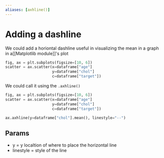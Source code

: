 ```yaml
---
aliases: [axhline()]
---
```

# Adding a dashline
We could add a horiontal dashline useful in visualizing the mean in a graph in  a[[Matplotlib module]]'s plot 

```python
fig, ax = plt.subplots(figsize=[10, 6])
scatter = ax.scatter(x=dataframe["age"]
					 y=dataframe["chol"]
					 c=dataframe["target"])
```

We could call it using the `.axhline()`
```python
fig, ax = plt.subplots(figsize=[10, 6])
scatter = ax.scatter(x=dataframe["age"]
					 y=dataframe["chol"]
					 c=dataframe["target"])

ax.axhline(y=dataframe["chol"].mean(), linestyle="--")
```


## Params
- y = y localtion of where to place the horizontal line
- linestyle = style of the line